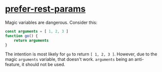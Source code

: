 [prefer-rest-params](https://eslint.org/docs/rules/prefer-rest-params)
======================================================================
Magic variables are dangerous. Consider this:
```js
const arguments = [ 1, 2, 3 ]
function go() {
	return arguments
}
```

The intention is most likely for `go` to return `[ 1, 2, 3 ]`. However, due to the magic `arguments` variable, that doesn't work. `arguments` being an anti-feature, it should not be used.
